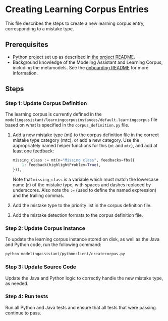 # Creating Learning Corpus Entries

This file describes the steps to create a new learning corpus entry, corresponding to a mistake type.

## Prerequisites

* Python project set up as described in [the project README](README.md).
* Background knowledge of the Modeling Assistant and Learning Corpus, including the metamodels.
  See the [onboarding README](docs/onboarding/README.md) for more information.

## Steps

### Step 1: Update Corpus Definition

The learning corpus is currently defined in the `modelingassistant/learningcorpusinstances/default.learningcorpus` file
based on what is specified in the `corpus_definition.py` file.

1. Add a new mistake type (mt) to the corpus definition file in the correct mistake type category (mtc), or add
   a new category. Use the appropriately named helper functions for this (`mt` and `mtc`), and add at least one
   feedback:

   ```python
   missing_class := mt(n="Missing class", feedbacks=fbs({
       1: Feedback(highlightProblem=True),
   })),
   ```

   Note that `missing_class` is a variable which must match the lowercase name (`n`) of the mistake type,
   with spaces and dashes replaced by underscores. Also note the `:=` (used to define the named expression)
   and the trailing commas.

2. Add the mistake type to the priority list in the corpus definition file.
3. Add the mistake detection formats to the corpus definition file.

### Step 2: Update Corpus Instance

To update the learning corpus instance stored on disk, as well as the Java and Python code,
run the following command:

```bash
python modelingassistant/pythonclient/createcorpus.py
```

### Step 3: Update Source Code

Update the Java and Python logic to correctly handle the new mistake type, as needed.

### Step 4: Run tests

Run all Python and Java tests and ensure that all tests that were passing
continue to pass.
